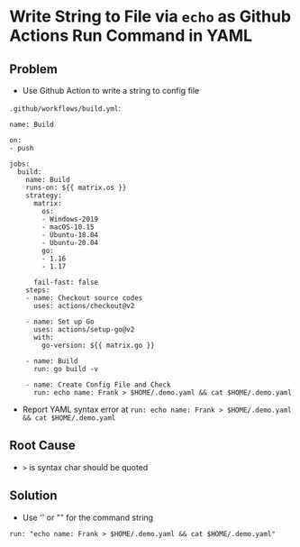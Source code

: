 # Write String to File via `echo` as Github Actions Run Command in YAML

## Problem
* Use Github Action to write a string to config file

`.github/workflows/build.yml`:


```
name: Build

on:
- push

jobs:
  build:
    name: Build
    runs-on: ${{ matrix.os }}
    strategy:
      matrix:
        os:
        - Windows-2019
        - macOS-10.15
        - Ubuntu-18.04
        - Ubuntu-20.04
        go:
        - 1.16
        - 1.17

      fail-fast: false
    steps:
    - name: Checkout source codes
      uses: actions/checkout@v2

    - name: Set up Go
      uses: actions/setup-go@v2
      with:
        go-version: ${{ matrix.go }}

    - name: Build
      run: go build -v

    - name: Create Config File and Check
      run: echo name: Frank > $HOME/.demo.yaml && cat $HOME/.demo.yaml
```

* Report YAML syntax error at `run: echo name: Frank > $HOME/.demo.yaml && cat $HOME/.demo.yaml`

## Root Cause
* `>` is syntax char should be quoted

## Solution
* Use '' or "" for the command string

```
run: "echo name: Frank > $HOME/.demo.yaml && cat $HOME/.demo.yaml"
```
